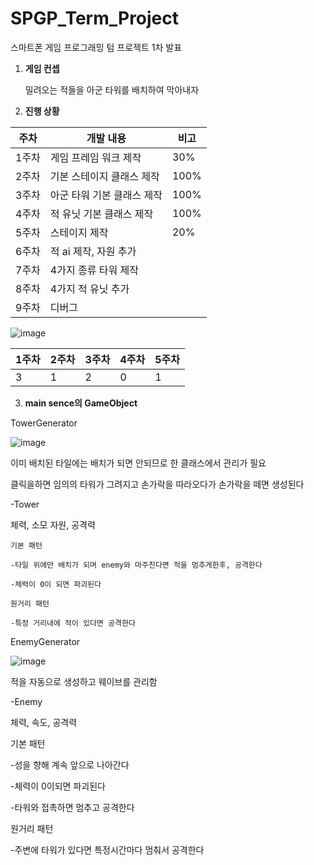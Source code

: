 # SPGP_Term_Project 
스마트폰 게임 프로그래밍 텀 프로젝트 1차 발표

1. **게임 컨셉**
   
   밀려오는 적들을 아군 타워를 배치하여 막아내자

   
   
2. **진행 상황**
   
|주차|개발 내용|비고|
|---|---|---|
|1주차|게임 프레임 워크 제작|30%|
|2주차|기본 스테이지 클래스 제작|100%|
|3주차|아군 타워 기본 클래스 제작|100%|
|4주차|적 유닛 기본 클래스 제작|100%|
|5주차|스테이지 제작|20%|
|6주차|적 ai 제작, 자원 추가||
|7주차|4가지 종류 타워 제작||
|8주차|4가지 적 유닛 추가||
|9주차|디버그||

![image](https://github.com/rudex339/Sdgp-termproject/assets/58317478/9400b9ac-ce8b-4aac-b5ac-ec321360fd59)


|1주차|2주차|3주차|4주차|5주차|
|---|---|---|---|---|
|3|1|2|0|1|

3. **main sence의 GameObject**

TowerGenerator

![image](https://github.com/rudex339/Sdgp-termproject/assets/58317478/96351a80-64c8-4cd2-8374-5d9cc2c4330f)

  이미 배치된 타일에는 배치가 되면 안되므로 한 클래스에서 관리가 필요

   

  클릭을하면 임의의 타워가 그려지고 손가락을 따라오다가 손가락을 떼면 생성된다
  
  -Tower

  체력, 소모 자원, 공격력
  
    기본 패턴
    
    -타일 위에만 배치가 되며 enemy와 마주친다면 적을 멈추게한후, 공격한다

    -체력이 0이 되면 파괴된다

    원거리 패턴

    -특정 거리내에 적이 있다면 공격한다
  
EnemyGenerator

![image](https://github.com/rudex339/Sdgp-termproject/assets/58317478/3980d501-bdeb-46aa-8b5c-73e14afc04f1)

적을 자동으로 생성하고 웨이브를 관리함

  -Enemy

  체력, 속도, 공격력
  
  기본 패턴
  
  -성을 향해 계속 앞으로 나아간다

  -체력이 0이되면 파괴된다
  
  -타워와 접촉하면 멈추고 공격한다

  원거리 패턴
  
  -주변에 타워가 있다면 특정시간마다 멈춰서 공격한다
  



   
